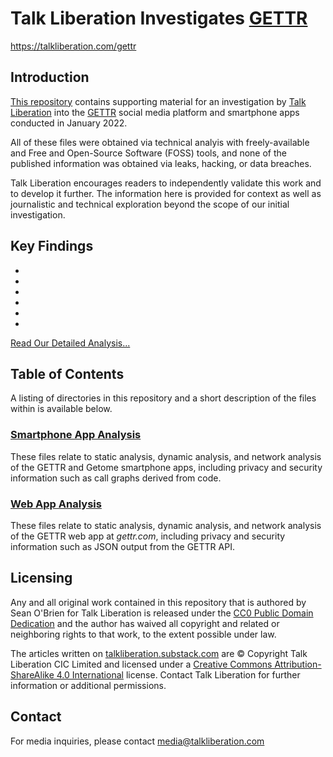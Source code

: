 # Talk Liberation Investigates [GETTR](https://talkliberation.com/gettr)
https://talkliberation.com/gettr

## Introduction

[This repository](https://talkliberation.com/gettr-repo) contains supporting material for an investigation by [Talk Liberation](https://talkliberation.substack.com) into the [GETTR](https://en.wikipedia.org/wiki/Gettr) social media platform and smartphone apps conducted in January 2022.

All of these files were obtained via technical analyis with freely-available and Free and Open-Source Software (FOSS) tools, and none of the published information was obtained via leaks, hacking, or data breaches.

Talk Liberation encourages readers to independently validate this work and to develop it further. The information here is provided for context as well as journalistic and technical exploration beyond the scope of our initial investigation.

## Key Findings
* 

* 

* 

* 

* 

* 

[Read Our Detailed Analysis...](https://talkliberation.com/gettr)

## Table of Contents

A listing of directories in this repository and a short description of the files within is available below.

### [Smartphone App Analysis](smartphone)
These files relate to static analysis, dynamic analysis, and network analysis of the GETTR and Getome smartphone apps, including privacy and security information such as call graphs derived from code.

### [Web App Analysis](web)
These files relate to static analysis, dynamic analysis, and network analysis of the GETTR web app at _gettr.com_, including privacy and security information such as JSON output from the GETTR API.

## Licensing

Any and all original work contained in this repository that is authored by Sean O'Brien for Talk Liberation is released under the [CC0 Public Domain Dedication](https://creativecommons.org/publicdomain/zero/1.0/) and the author has waived all copyright and related or neighboring rights to that work, to the extent possible under law.

The articles written on [talkliberation.substack.com](https://talkliberation.substack.com) are © Copyright Talk Liberation CIC Limited and licensed under a [Creative Commons Attribution-ShareAlike 4.0 International](https://creativecommons.org/licenses/by-sa/4.0/) license. Contact Talk Liberation for further information or additional permissions.

## Contact

For media inquiries, please contact [media@talkliberation.com](mailto:media@talkliberation.com)
